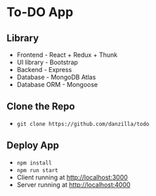 # To-DO App

## Library 
- Frontend - React + Redux + Thunk
- UI library - Bootstrap
- Backend - Express
- Database - MongoDB Atlas
- Database ORM - Mongoose 

## Clone the Repo
- `git clone https://github.com/danzilla/todo`
## Deploy App
- `npm install`
- `npm run start`
- Client running at [http://localhost:3000](http://localhost:3000) 
- Server running at [http://localhost:4000](http://localhost:4000) 
